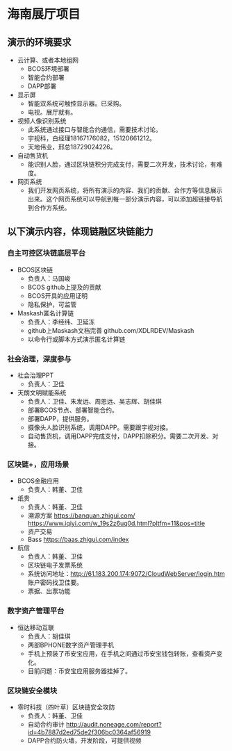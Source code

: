 # 海南展厅项目

## 演示的环境要求

- 云计算、或者本地组网
  - BCOS环境部署
  - 智能合约部署
  - DAPP部署
- 显示屏
  - 智能双系统可触控显示器。已采购。
  - 电视。展厅就有。
- 视频人像识别系统
  - 此系统通过接口与智能合约通信，需要技术讨论。
  - 宇视科，白经理18167176082，15120661212。
  - 天地伟业，邢总18729024226。
- 自动售货机
  - 能识别人脸，通过区块链积分完成支付，需要二次开发，技术讨论，有难度。
- 网页系统
  - 我们开发网页系统，将所有演示的内容、我们的贡献、合作方等信息展示出来。这个网页系统可以导航到每一部分演示内容，可以添加超链接导航到合作方系统。

## 以下演示内容，体现链融区块链能力

### 自主可控区块链底层平台

- BCOS区块链
  - 负责人：马国峻
  - BCOS github上提及的贡献
  - BCOS开具的应用证明
  - 隐私保护，可监管
- Maskash匿名计算链
  - 负责人：李经纬、卫延冻
  - github上Maskash文档完善 github.com/XDLRDEV/Maskash
  - 以命令行或脚本方式演示匿名计算链

### 社会治理，深度参与

- 社会治理PPT
  - 负责人：卫佳
- 天朗文明赋能系统
  - 负责人：卫佳、朱发远、周恩远、吴志辉、胡佳琪
  - 部署BCOS节点、部署智能合约。
  - 部署DAPP，提供服务。
  - 摄像头人脸识别系统，调用DAPP。需要跟宇视对接。
  - 自动售货机，调用DAPP完成支付，DAPP扣除积分。需要二次开发、对接。

### 区块链+，应用场景

- BCOS金融应用
  - 负责人：韩董、卫佳
- 纸贵
  - 负责人：韩董、卫佳
  - 溯源方案 https://banquan.zhigui.com/ https://www.iqiyi.com/w_19s2z6uq0d.html?pltfm=11&pos=title
  - 资产交易
  - Bass https://baas.zhigui.com/index
- 航信
  - 负责人：韩董、卫佳
  - 区块链电子发票系统
  - 系统访问地址：http://61.183.200.174:9072/CloudWebServer/login.htm 账户密码找卫佳要。
  - 票据、出票功能

### 数字资产管理平台

- 恒达移动互联
  - 负责人：胡佳琪
  - 两部BPHONE数字资产管理手机
  - 手机上预装了币安宝应用，在手机之间通过币安宝钱包转账，查看资产变化。
  - 目前问题：币安宝应用服务器挂掉了。

### 区块链安全模块

- 零时科技（四叶草）区块链安全攻防
  - 负责人：韩董、卫佳
  - 自动合约审计 http://audit.noneage.com/report?id=4b7887d2ed75de2f306bc0364af56919
  - DAPP合约防火墙，开发阶段，可提供视频
